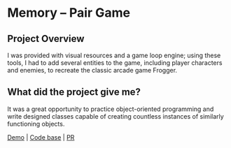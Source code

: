 # Memory – Pair Game

## Project Overview

I was provided with visual resources and a game loop engine; using these tools, I had to add several entities to the game, including player characters and enemies, to recreate the classic arcade game Frogger.

## What did the project give me?

It was a great opportunity to practice object-oriented programming and write designed classes capable of creating countless instances of similarly functioning objects.

[Demo](https://chernetskyi8704.github.io/Memory-pair-game/) |
[Code base](https://github.com/chernetskyi8704/Memory-pair-game) |
[PR](https://github.com/kottans/frontend-2022-homeworks/pull/650)
